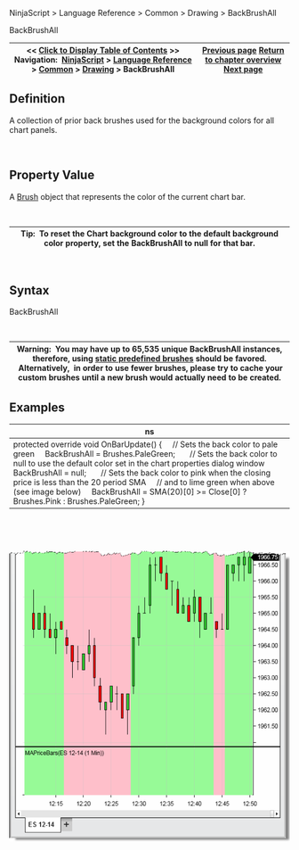 ﻿


NinjaScript \> Language Reference \> Common \> Drawing \> BackBrushAll






















BackBrushAll







| \<\< [Click to Display Table of Contents](backbrushall.md) \>\> **Navigation:**     [NinjaScript](ninjascript.md) \> [Language Reference](language_reference_wip.md) \> [Common](common.md) \> [Drawing](drawing.md) \> BackBrushAll | [Previous page](backbrush.md) [Return to chapter overview](drawing.md) [Next page](backbrushes.md) |
| --- | --- |











## Definition


A collection of prior back brushes used for the background colors for all chart panels.


 


## Property Value


A [Brush](http://msdn.microsoft.com/en-us/library/system.windows.media.brush(v=vs.110).aspx) object that represents the color of the current chart bar.


 




| Tip:  To reset the Chart background color to the default background color property, set the BackBrushAll to null for that bar. |
| --- |



 


## Syntax


BackBrushAll


 




| Warning:  You may have up to 65,535 unique BackBrushAll instances, therefore, using [static predefined brushes](working_with_brushes.md) should be favored.  Alternatively,  in order to use fewer brushes, please try to cache your custom brushes until a new brush would actually need to be created. |
| --- |



## 


## 


## Examples




| ns |
| --- |
| protected override void OnBarUpdate() {      // Sets the back color to pale green      BackBrushAll \= Brushes.PaleGreen;        // Sets the back color to null to use the default color set in the chart properties dialog window      BackBrushAll \= null;        // Sets the back color to pink when the closing price is less than the 20 period SMA      // and to lime green when above (see image below)      BackBrushAll \= SMA(20)\[0] \>\= Close\[0] ? Brushes.Pink : Brushes.PaleGreen; } |



 


 


![MAPriceBars2](mapricebars2.png)








